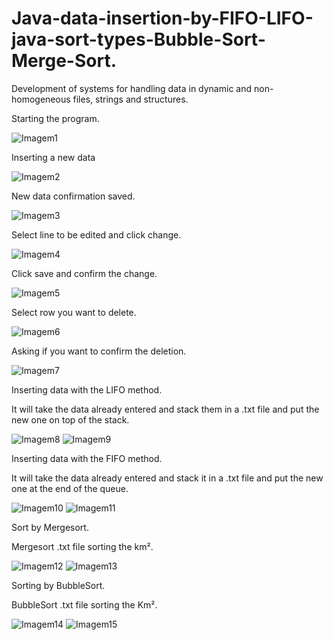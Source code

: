 # Java-data-insertion-by-FIFO-LIFO-java-sort-types-Bubble-Sort-Merge-Sort.
Development of systems for handling data in dynamic and non-homogeneous files, strings and structures.

Starting the program.

![Imagem1](https://user-images.githubusercontent.com/80012970/169702644-6d2f9668-c6b7-4876-b156-d9371666067f.png) 

Inserting a new data

![Imagem2](https://user-images.githubusercontent.com/80012970/169702967-79240bec-5e01-46d9-b3fa-8e378e7834ba.png)

New data confirmation saved.

![Imagem3](https://user-images.githubusercontent.com/80012970/169702995-64c434d8-f470-4704-8610-3dd0202dac50.png)

Select line to be edited and click change.

![Imagem4](https://user-images.githubusercontent.com/80012970/169703132-a4edf975-d448-4d65-82fd-34905ed17e10.png)

Click save and confirm the change.

![Imagem5](https://user-images.githubusercontent.com/80012970/169703213-6cf1663b-46a0-4971-aa8b-85ba970f022d.png)

Select row you want to delete.

![Imagem6](https://user-images.githubusercontent.com/80012970/169703395-83f70e1d-cf7a-4c25-8fea-465109f35936.png)

Asking if you want to confirm the deletion.

![Imagem7](https://user-images.githubusercontent.com/80012970/169703422-18744f21-4e06-4483-9d3b-a467c63bac89.png)

Inserting data with the LIFO method.

It will take the data already entered and stack them in a .txt file and put the new one on top of the stack.

![Imagem8](https://user-images.githubusercontent.com/80012970/169704631-b970fb37-69f3-4524-b3d2-131788abaa70.png) ![Imagem9](https://user-images.githubusercontent.com/80012970/169704881-0d41b2ee-382d-4493-b889-2d6dbee47189.png)

Inserting data with the FIFO method.

It will take the data already entered and stack it in a .txt file and put the new one at the end of the queue.

![Imagem10](https://user-images.githubusercontent.com/80012970/169705009-e214da2f-2bba-420e-9726-869a6bc129e6.png) ![Imagem11](https://user-images.githubusercontent.com/80012970/169705567-a4eb1808-8d7f-490b-ada5-64fa5598f40e.png)

Sort by Mergesort.

Mergesort .txt file sorting the km².

![Imagem12](https://user-images.githubusercontent.com/80012970/169705652-90ac408a-0a34-4bf2-bc7f-8b83fe1b9b11.png) ![Imagem13](https://user-images.githubusercontent.com/80012970/169705680-202b7847-cf41-494d-8e3d-ea515db48cdd.png)

Sorting by BubbleSort.

BubbleSort .txt file sorting the Km².

![Imagem14](https://user-images.githubusercontent.com/80012970/169705799-ae8c3d16-9c05-4bcc-9dc2-92030915bed1.png) ![Imagem15](https://user-images.githubusercontent.com/80012970/169705800-0c9c1a5c-0e4b-4008-9ba9-c7fec7e7fddf.png)


